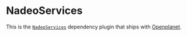 # NadeoServices
This is the [`NadeoServices`](https://openplanet.dev/docs/reference/nadeoservices) dependency plugin that ships with [Openplanet](https://openplanet.dev/).
